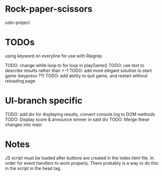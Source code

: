 # Rock-paper-scissors

odin-project

# TODOs

using keyword on everyline for use with Ripgrep.

TODO: change while loop to for loop in playGame()
TODO: use text to describe results rather than +-1
TODO: add more elegant solution to start game (keypress ??)
TODO: add ability to quit game, and restart without reloading page

# UI-branch specific

TODO: add div for displaying results, convert console.log to DOM methods
TODO: Display score & announce winner in said div
TODO: Merge these changes into main

# Notes

JS script must be loaded after buttons are created in the index.html file. In order for event handlers to work properly.
There probably is a way to do this in the script in the head tag.
